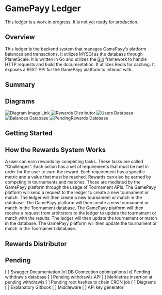 # GamePayy Ledger

This ledger is a work in progress. It is not yet ready for production.

## Overview

This ledger is the backend system that manages GamePayy's platform balances and transactions. It utilizes MYSQl as the database through PlanetScale. It is written in Go and utilizes the [Gin](https://github.com/gin-gonic/gin) framework to handle HTTP requests and build the documentation. It utilizes Redis for caching.
It exposes a REST API for the GamePayy platform to interact with.

## Summary

## Diagrams
![Diagram Image Link](https://bafkreiczjo4bxt6nxqwdzyjy7orlklruzskw5du434zfayet3552ygoxpa.ipfs.w3s.link/)
![Rewards Distributor](https://bafkreieso3uu4warki36znxzs25lkbfmvjk4ghqxrpiwzldasfh3rz2sym.ipfs.w3s.link/)
![Users Database]()
![Balances Database]()
![PendingRewards Database]()

## Getting Started

## How the Rewards System Works
A user can earn rewards by completing tasks. These tasks are called  "Challenges". Each action has a set of requirements that must be met in order for the user to earn the reward. Each requirement has a specific metric and a value that must be reached.
Rewards can also be earned by competing in tournaments and matches. These are mediated by the GamePayy platform through the usage of Toornament APIs. The GamePayy platform will send a request to the ledger to create a new tournament or match. The ledger will then create a new tournament or match in the database. The GamePayy platform will then create a new tournament or match in the Toornament database.
The GamePayy platform will then receive a request from arbitrators to the ledger to update the tournament or match with the results. The ledger will then update the tournament or match in the database. The GamePayy platform will then update the tournament or match in the Toornament database.

## Rewards Distributor

## Pending
[ ] Swagger Documentation
[x] DB Connection optimizations
[x] Pending withdrawls database
[ ] Pending withdrawls API
    [ ] Merkletree insertion at pending withdrawls
    [ ] Pending root hashes to chain CRON job
[ ] Diagrams
[ ] Explanatory Gitbook
[ ] Middleware
[ ] API key generator
